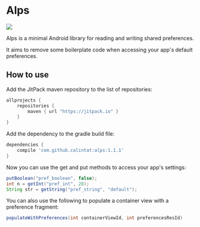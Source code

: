 # Alps

[![](https://jitpack.io/v/calintat/alps.svg)](https://jitpack.io/#calintat/alps)

Alps is a minimal Android library for reading and writing shared preferences.

It aims to remove some boilerplate code when accessing your app's default preferences.

How to use
----------

Add the JitPack maven repository to the list of repositories:

```gradle
allprojects {
    repositories {
        maven { url "https://jitpack.io" }
    }
}
```

Add the dependency to the gradle build file:

```gradle
dependencies {
    compile 'com.github.calintat:alps:1.1.1'
}
```

Now you can use the get and put methods to access your app's settings:

```java
putBoolean("pref_boolean", false);
int n = getInt("pref_int", 28);
String str = getString("pref_string", "default");
```

You can also use the following to populate a container view with a preference fragment:

```java
populateWithPreferences(int containerViewId, int preferencesResId)
```